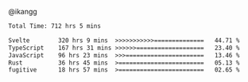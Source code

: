 @ikangg
<!--START_SECTION:waka-->

```txt
Total Time: 712 hrs 5 mins

Svelte        320 hrs 9 mins  >>>>>>>>>>>==============   44.71 %
TypeScript    167 hrs 31 mins >>>>>>===================   23.40 %
JavaScript    96 hrs 23 mins  >>>======================   13.46 %
Rust          36 hrs 45 mins  >========================   05.13 %
fugitive      18 hrs 57 mins  >========================   02.65 %
```

<!--END_SECTION:waka-->
